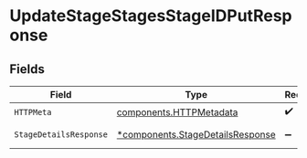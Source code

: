 # UpdateStageStagesStageIDPutResponse


## Fields

| Field                                                                               | Type                                                                                | Required                                                                            | Description                                                                         |
| ----------------------------------------------------------------------------------- | ----------------------------------------------------------------------------------- | ----------------------------------------------------------------------------------- | ----------------------------------------------------------------------------------- |
| `HTTPMeta`                                                                          | [components.HTTPMetadata](../../models/components/httpmetadata.md)                  | :heavy_check_mark:                                                                  | N/A                                                                                 |
| `StageDetailsResponse`                                                              | [*components.StageDetailsResponse](../../models/components/stagedetailsresponse.md) | :heavy_minus_sign:                                                                  | Successful Response                                                                 |